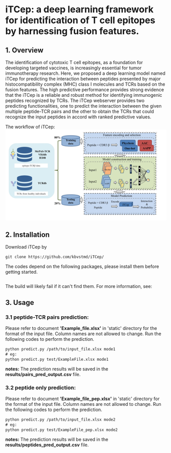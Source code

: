 # iTCep: a deep learning framework for identification of T cell epitopes by harnessing fusion features.


## 1. Overview
The identification of cytotoxic T cell epitopes, as a foundation for developing targeted vaccines, 
is increasingly essential for tumor immunotherapy research. Here, we proposed a deep learning model 
named iTCep for predicting the interaction between peptides presented by major histocompatibility 
complex (MHC) class I molecules and TCRs based on the fusion features. The high predictive performance 
provides strong evidence that the iTCep is a reliable and robust method for identifying immunogenic 
peptides recognized by TCRs.
The iTCep webserver provides two predicting functionalities, one to predict the interaction between
the given multiple peptide-TCR pairs and the other to obtain the TCRs that could recognize the input 
peptides in accord with ranked predictive values.

The workflow of iTCep:
![](static/workflow.jpg)
## 2. Installation
Download iTCep by
```
git clone https://github.com/kbvstmd/iTCep/
```
The codes depend on the following packages, please install them before getting started.
```

``` 
The build will likely fail if it can't find them. For more information, see:

## 3. Usage
### 3.1 peptide-TCR pairs prediction:
Please refer to document **'Example_file.xlsx'** in 'static' directory for the format of the input file. Column names are not allowed to change.
Run the following codes to perform the prediction.
```
python predict.py /path/to/input_file.xlsx mode1
# eg:
python predict.py test/ExampleFile.xlsx mode1
```
**notes:** 
The prediction results will be saved in the **results/pairs_pred_output.csv** file.

### 3.2 peptide only prediction:
Please refer to document **'Example_file_pep.xlsx'** in 'static' directory for the format of the input file. Column names are not allowed to change.
Run the following codes to perform the prediction.
```
python predict.py /path/to/input_file.xlsx mode2
# eg:
python predict.py test/ExampleFile_pep.xlsx mode2
```
**notes:** 
The prediction results will be saved in the **results/peptides_pred_output.csv** file.
